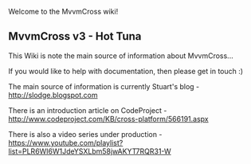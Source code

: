 Welcome to the MvvmCross wiki!

## MvvmCross v3 - Hot Tuna

This Wiki is note the main source of information about MvvmCross...

If you would like to help with documentation, then please get in touch :)

The main source of information is currently Stuart's blog - http://slodge.blogspot.com

There is an introduction article on CodeProject - http://www.codeproject.com/KB/cross-platform/566191.aspx

There is also a video series under production - https://www.youtube.com/playlist?list=PLR6WI6W1JdeYSXLbm58jwAKYT7RQR31-W